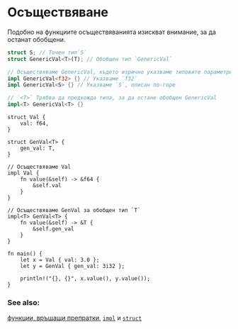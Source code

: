 # Осъществяване

Подобно на функциите осъществяванията изискват внимание, за да останат обобщени.

```rust
struct S; // Точен тип`S`
struct GenericVal<T>(T); // Обобщен тип `GenericVal`

// Осъществяваме GenericVal, където изрично указваме типовите параметри:
impl GenericVal<f32> {} // Указваме `f32`
impl GenericVal<S> {} // Указваме `S`, описан по-горе

// `<T>` Трябва да предхожда типа, за да остане обобщен GenericVal
impl<T> GenericVal<T> {}
```

```rust,editable
struct Val {
    val: f64,
}

struct GenVal<T> {
    gen_val: T,
}

// Осъществяваме Val
impl Val {
    fn value(&self) -> &f64 {
        &self.val
    }
}

// Осъществяваме GenVal за обобщен тип `T`
impl<T> GenVal<T> {
    fn value(&self) -> &T {
        &self.gen_val
    }
}

fn main() {
    let x = Val { val: 3.0 };
    let y = GenVal { gen_val: 3i32 };

    println!("{}, {}", x.value(), y.value());
}
```

### See also:

[функции, връщащи препратки][fn], [`impl`][methods] и [`struct`][structs]


[fn]: ../scope/lifetime/fn.md
[methods]: ../fn/methods.md
[specialization_plans]: https://blog.rust-lang.org/2015/05/11/traits.html#the-future
[structs]: ../custom_types/structs.md
